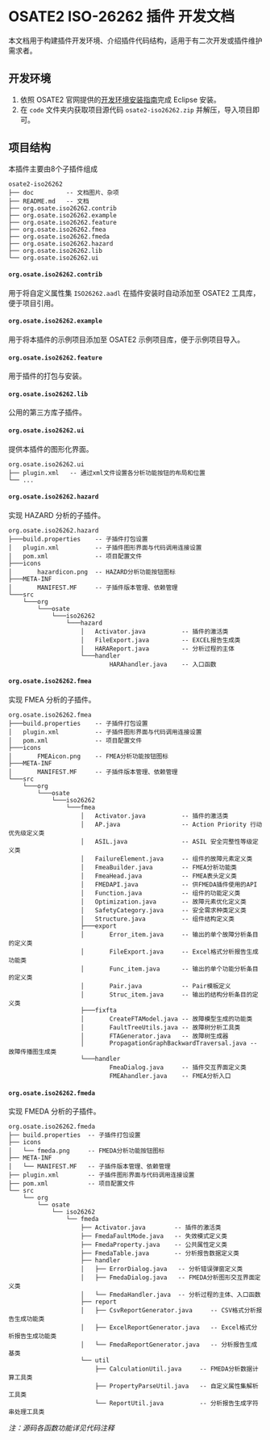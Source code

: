 # OSATE2 ISO-26262 插件 开发文档

本文档用于构建插件开发环境、介绍插件代码结构，适用于有二次开发或插件维护需求者。

## 开发环境

1. 依照 OSATE2 官网提供的[开发环境安装指南](https://osate.org/setup-development.html)完成 Eclipse 安装。
2. 在 `code` 文件夹内获取项目源代码 `osate2-iso26262.zip` 并解压，导入项目即可。


## 项目结构

本插件主要由8个子插件组成

```shell
osate2-iso26262
├── doc         -- 文档图片、杂项
├── README.md   -- 文档
├── org.osate.iso26262.contrib
├── org.osate.iso26262.example
├── org.osate.iso26262.feature
├── org.osate.iso26262.fmea
├── org.osate.iso26262.fmeda
├── org.osate.iso26262.hazard
├── org.osate.iso26262.lib
└── org.osate.iso26262.ui
```

#### `org.osate.iso26262.contrib`

用于将自定义属性集 `ISO26262.aadl` 在插件安装时自动添加至 OSATE2 工具库，便于项目引用。

#### `org.osate.iso26262.example`

用于将本插件的示例项目添加至 OSATE2 示例项目库，便于示例项目导入。

#### `org.osate.iso26262.feature`

用于插件的打包与安装。

#### `org.osate.iso26262.lib`

公用的第三方库子插件。

#### `org.osate.iso26262.ui`

提供本插件的图形化界面。

```shell
org.osate.iso26262.ui
├── plugin.xml   -- 通过xml文件设置各分析功能按钮的布局和位置
└── ...
```

#### `org.osate.iso26262.hazard`

实现 HAZARD 分析的子插件。

```shell
org.osate.iso26262.hazard
├───build.properties	-- 子插件打包设置
│   plugin.xml        	-- 子插件图形界面与代码调用连接设置
│   pom.xml 		  	-- 项目配置文件
├───icons
│       hazardicon.png	-- HAZARD分析功能按钮图标
├───META-INF
│       MANIFEST.MF    	-- 子插件版本管理、依赖管理
└───src
    └───org
        └───osate
            └───iso26262
                └───hazard
                    │   Activator.java			-- 插件的激活类
                    │   FileExport.java			-- EXCEL报告生成类
                    │   HARAReport.java			-- 分析过程的主体
                    └───handler
                            HARAhandler.java	-- 入口函数
```

#### `org.osate.iso26262.fmea`

实现 FMEA 分析的子插件。

```shell
org.osate.iso26262.fmea
├───build.properties	-- 子插件打包设置
│   plugin.xml        	-- 子插件图形界面与代码调用连接设置
│   pom.xml				-- 项目配置文件
├───icons
│       FMEAicon.png	-- FMEA分析功能按钮图标
├───META-INF
│       MANIFEST.MF		-- 子插件版本管理、依赖管理
└───src
    └───org
        └───osate
            └───iso26262
                └───fmea
                    │   Activator.java  		-- 插件的激活类
                    │   AP.java					-- Action Priority 行动优先级定义类
                    │   ASIL.java				-- ASIL 安全完整性等级定义类
                    │   FailureElement.java		-- 组件的故障元素定义类
                    │   FmeaBuilder.java		-- FMEA分析功能类
                    │   FmeaHead.java			-- FMEA表头定义类
                    │   FMEDAPI.java			-- 供FMEDA插件使用的API
                    │   Function.java			-- 组件的功能定义类
                    │   Optimization.java		-- 故障元素优化定义类
                    │   SafetyCategory.java		-- 安全需求种类定义类
                    │   Structure.java			-- 组件结构定义类
                    ├───export
                    │       Error_item.java		-- 输出的单个故障分析条目的定义类
                    │       FileExport.java 	-- Excel格式分析报告生成功能类
                    │       Func_item.java		-- 输出的单个功能分析条目的定义类
                    │       Pair.java			-- Pair模板定义
                    │       Struc_item.java		-- 输出的结构分析条目的定义类
                    ├───fixfta
                    │       CreateFTAModel.java	-- 故障模型生成的功能类
                    │       FaultTreeUtils.java	-- 故障树分析工具类
                    │       FTAGenerator.java	-- 故障树生成器
                    │       PropagationGraphBackwardTraversal.java -- 故障传播图生成类
                    └───handler
                            FmeaDialog.java		-- 插件交互界面定义类
                            FMEAhandler.java	-- FMEA分析入口
```

#### `org.osate.iso26262.fmeda`

实现 FMEDA 分析的子插件。

```shell
org.osate.iso26262.fmeda
├── build.properties  -- 子插件打包设置
├── icons
│   └── fmeda.png     -- FMEDA分析功能按钮图标
├── META-INF
│   └── MANIFEST.MF   -- 子插件版本管理、依赖管理
├── plugin.xml        -- 子插件图形界面与代码调用连接设置
├── pom.xml			  -- 项目配置文件
└── src
    └── org
        └── osate
            └── iso26262
                └── fmeda
                    ├── Activator.java		  -- 插件的激活类
                    ├── FmedaFaultMode.java   -- 失效模式定义类 
                    ├── FmedaProperty.java    -- 公共属性定义类 
                    ├── FmedaTable.java       -- 分析报告数据定义类 
                    ├── handler
                    │   ├── ErrorDialog.java   -- 分析错误弹窗定义类 
                    │   ├── FmedaDialog.java   -- FMEDA分析图形交互界面定义类
                    │   └── FmedaHandler.java  -- 分析过程的主体、入口函数
                    ├── report
                    │   ├── CsvReportGenerator.java     -- CSV格式分析报告生成功能类
                    │   ├── ExcelReportGenerator.java   -- Excel格式分析报告生成功能类
                    │   └── FmedaReportGenerator.java   -- 分析报告生成基类
                    └── util
                        ├── CalculationUtil.java     -- FMEDA分析数据计算工具类
                        ├── PropertyParseUtil.java   -- 自定义属性集解析工具类
                        └── ReportUtil.java          -- 分析报告生成字符串处理工具类
```

*注：源码各函数功能详见代码注释*

